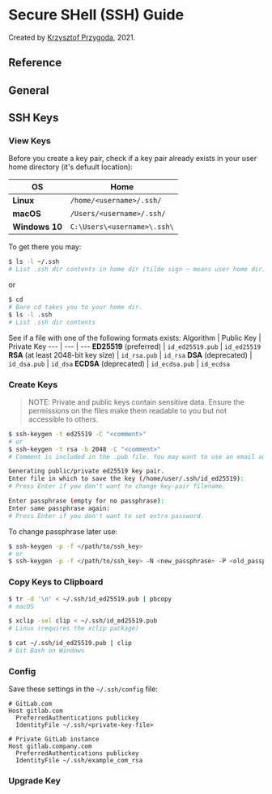 # Secure SHell (SSH) Guide

Created by [Krzysztof Przygoda](https://github.com/KrzysztofPrzygoda), 2021.

## Reference

## General

## SSH Keys

### View Keys
Before you create a key pair, check if a key pair already exists in your user home directory (it's defuult location):

OS | Home
--- | ---
**Linux** | `/home/<username>/.ssh/`
**macOS** | `/Users/<username>/.ssh/`
**Windows 10** | `C:\Users\<username>\.ssh\`

To get there you may:
```bash
$ ls -l ~/.ssh
# List .ssh dir contents in home dir (tilde sign ~ means user home dir).
```
or
```bash
$ cd
# Bare cd takes you to your home dir.
$ ls -l .ssh
# List .ssh dir contents
```
See if a file with one of the following formats exists:
Algorithm | Public Key | Private Key
--- | --- | ---
**ED25519** (preferred) | `id_ed25519.pub` | `id_ed25519`
**RSA** (at least 2048-bit key size) | `id_rsa.pub` | `id_rsa`
**DSA** (deprecated) | `id_dsa.pub` | `id_dsa`
**ECDSA** (deprecated) | `id_ecdsa.pub` | `id_ecdsa`

### Create Keys

> NOTE:
Private and public keys contain sensitive data. Ensure the permissions
on the files make them readable to you but not accessible to others.

```bash
$ ssh-keygen -t ed25519 -C "<comment>"
# or
$ ssh-keygen -t rsa -b 2048 -C "<comment>"
# Comment is included in the .pub file. You may want to use an email address for the comment.

Generating public/private ed25519 key pair.
Enter file in which to save the key (/home/user/.ssh/id_ed25519):
# Press Enter if you don't want to change key-pair filename.

Enter passphrase (empty for no passphrase):
Enter same passphrase again:
# Press Enter if you don't want to set extra password.
```
To change passphrase later use:
```bash
$ ssh-keygen -p -f </path/to/ssh_key>
# or
$ ssh-keygen -p -f </path/to/ssh_key> -N <new_passphrase> -P <old_passphrase>
```
### Copy Keys to Clipboard

```bash
$ tr -d '\n' < ~/.ssh/id_ed25519.pub | pbcopy
# macOS

$ xclip -sel clip < ~/.ssh/id_ed25519.pub
# Linux (requires the xclip package)

$ cat ~/.ssh/id_ed25519.pub | clip
# Git Bash on Windows
```

### Config

Save these settings in the `~/.ssh/config` file:
```
# GitLab.com
Host gitlab.com
  PreferredAuthentications publickey
  IdentityFile ~/.ssh/<private-key-file>

# Private GitLab instance
Host gitlab.company.com
  PreferredAuthentications publickey
  IdentityFile ~/.ssh/example_com_rsa
```

### Upgrade Key
